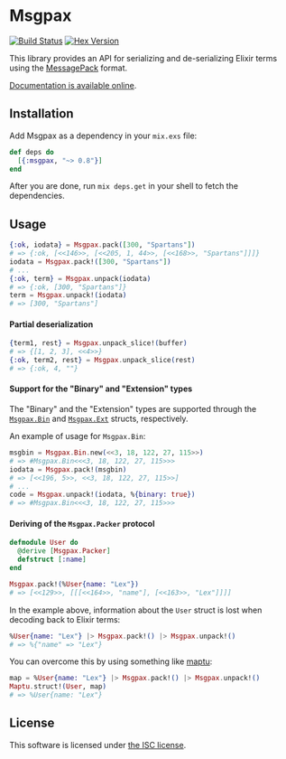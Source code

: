 # Msgpax
[![Build Status](https://travis-ci.org/lexmag/msgpax.svg)](https://travis-ci.org/lexmag/msgpax)
[![Hex Version](https://img.shields.io/hexpm/v/msgpax.svg)](https://hex.pm/packages/msgpax)

This library provides an API for serializing and de-serializing Elixir terms using the [MessagePack](http://msgpack.org/) format.

[Documentation is available online][docs-msgpax].

## Installation

Add Msgpax as a dependency in your `mix.exs` file:

```elixir
def deps do
  [{:msgpax, "~> 0.8"}]
end
```

After you are done, run `mix deps.get` in your shell to fetch the dependencies.

## Usage

```elixir
{:ok, iodata} = Msgpax.pack([300, "Spartans"])
# => {:ok, [<<146>>, [<<205, 1, 44>>, [<<168>>, "Spartans"]]]}
iodata = Msgpax.pack!([300, "Spartans"])
# ...
{:ok, term} = Msgpax.unpack(iodata)
# => {:ok, [300, "Spartans"]}
term = Msgpax.unpack!(iodata)
# => [300, "Spartans"]
```

#### Partial deserialization

```elixir
{term1, rest} = Msgpax.unpack_slice!(buffer)
# => {[1, 2, 3], <<4>>}
{:ok, term2, rest} = Msgpax.unpack_slice(rest)
# => {:ok, 4, ""}
```

#### Support for the "Binary" and "Extension" types

The "Binary" and the "Extension" types are supported through the [`Msgpax.Bin`][docs-msgpax-bin] and [`Msgpax.Ext`][docs-msgpax-ext] structs, respectively.

An example of usage for `Msgpax.Bin`:

```elixir
msgbin = Msgpax.Bin.new(<<3, 18, 122, 27, 115>>)
# => #Msgpax.Bin<<<3, 18, 122, 27, 115>>>
iodata = Msgpax.pack!(msgbin)
# => [<<196, 5>>, <<3, 18, 122, 27, 115>>]
# ...
code = Msgpax.unpack!(iodata, %{binary: true})
# => #Msgpax.Bin<<<3, 18, 122, 27, 115>>>
```

#### Deriving of the `Msgpax.Packer` protocol

```elixir
defmodule User do
  @derive [Msgpax.Packer]
  defstruct [:name]
end

Msgpax.pack!(%User{name: "Lex"})
# => [<<129>>, [[[<<164>>, "name"], [<<163>>, "Lex"]]]]
```

In the example above, information about the `User` struct is lost when decoding back to Elixir terms:

```elixir
%User{name: "Lex"} |> Msgpax.pack!() |> Msgpax.unpack!()
# => %{"name" => "Lex"}
```

You can overcome this by using something like [maptu][gh-maptu]:

```elixir
map = %User{name: "Lex"} |> Msgpax.pack!() |> Msgpax.unpack!()
Maptu.struct!(User, map)
# => %User{name: "Lex"}
```

## License

This software is licensed under [the ISC license](LICENSE).


[docs-msgpax]: http://hexdocs.pm/msgpax
[docs-msgpax-bin]: http://hexdocs.pm/msgpax/Msgpax.Bin.html
[docs-msgpax-ext]: http://hexdocs.pm/msgpax/Msgpax.Ext.html
[gh-maptu]: https://github.com/whatyouhide/maptu
